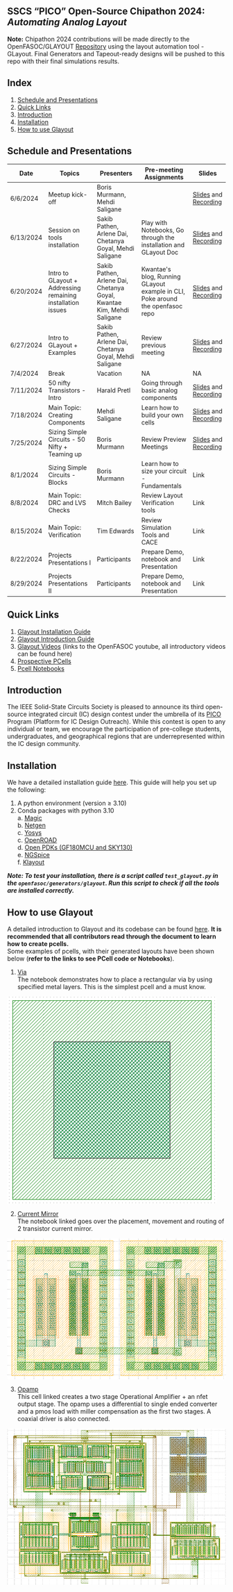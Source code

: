 ## SSCS “PICO” Open-Source Chipathon 2024: *Automating Analog Layout*

**Note:** Chipathon 2024 contributions will be made directly to the OpenFASOC/GLAYOUT [Repository](https://github.com/idea-fasoc/OpenFASOC) using the layout automation tool - GLayout. Final Generators and Tapeout-ready designs will be pushed to this repo with their final simulations results.

## Index 
1. [Schedule and Presentations](#schedule-and-presentations) 
2. [Quick Links](#quick-links)
3. [Introduction](#introduction)
4. [Installation](#installation)
5. [How to use Glayout](#how-to-use-glayout)

## Schedule and Presentations
| Date        | Topics | Presenters | Pre-meeting Assignments | Slides |  
| ----------- | ------ | ---------- | ----------------------- | ------ |
| 6/6/2024 | Meetup kick-off | Boris Murmann, Mehdi Saligane |	| [Slides](https://docs.google.com/presentation/d/e/2PACX-1vTmG5pvXelYR_iVBmbSIYTpEdyP-IAx9KJa-j2uPTUWAdvT-BvkUlgNXKGJ_8Gmdw/pub?start=false&loop=false&delayms=3000) and [Recording](https://ieee.webex.com/ieee/ldr.php?RCID=d9d43662d5be9d63f7a128ad2a317a2e) | 
| 6/13/2024 |	Session on tools installation |	Sakib Pathen, Arlene Dai, Chetanya Goyal, Mehdi Saligane |	Play with Notebooks, Go through the installation and GLayout Doc | [Slides](https://docs.google.com/presentation/d/e/2PACX-1vQBTmXIEmeb9jw-czwUoCni3RChDak-BHy1vTbSrZu50NM4e_f0DllS7znHwj3eHQ/pub?start=false&loop=false&delayms=3000) and [Recording](https://ieee.webex.com/recordingservice/sites/ieee/recording/83f3f46a71124480b6e800487b1a7893/playback) |
| 6/20/2024 | Intro to GLayout + Addressing remaining installation issues |	Sakib Pathen, Arlene Dai, Chetanya Goyal, Kwantae Kim, Mehdi Saligane |	Kwantae's blog, Running GLayout example in CLI, Poke around the openfasoc repo | [Slides](https://docs.google.com/presentation/d/e/2PACX-1vTk7bVKei6T-s2QTc1YKjJITN88SnlizilX3w7ku_OZQMn1Mu00oJd25nxcwHBJ-A/pub?start=false&loop=false&delayms=3000) and [Recording](https://ieee.webex.com/recordingservice/sites/ieee/recording/04a7f21020554339b80122c311d2e05d/playback) |
| 6/27/2024 | Intro to GLayout + Examples |	Sakib Pathen, Arlene Dai, Chetanya Goyal, Mehdi Saligane | Review previous meeting | [Slides](https://docs.google.com/presentation/d/e/2PACX-1vSlwsCp-xx3zRnIhdDArFHgPNbfmaF0_9nMfqEci_Of6uFs5hl8H4HlaMETvBzPHA/pub?start=false&loop=false&delayms=3000) and [Recording](https://ieee.webex.com/recordingservice/sites/ieee/recording/97aececdd94141229a30335f69219802/playback) |	 
| 7/4/2024 | Break |		Vacation | NA | NA |
| 7/11/2024 | 50 nifty Transistors - Intro | Harald Pretl |	Going through basic analog components | [Slides](https://docs.google.com/presentation/d/e/2PACX-1vQcfYPRyPutUAkzxptNnj98OXKUh6RdxXgVyI3eNSk2mPVvkh6Ba9LUQRzOPLPiKw/pub?start=false&loop=false&delayms=3000) and [Recording](https://umich.zoom.us/rec/play/H__tYlRzSPR3gX0Z1Xb11L6JJ3XUWMluDXUrFHIp8CZ2zLPxVDcgz4sAdhUd6fX1x6ix3PYlPDpZIuRI.Ixqch-Ue4Ncu-XOj) |
| 7/18/2024 | Main Topic: Creating Components |	Mehdi Saligane | Learn how to build your own cells | [Slides](https://docs.google.com/presentation/d/e/2PACX-1vQGClNcBwcjwZztb1dwbRx3SuAuOCqvbG0OdvXTo9HZRgNOwTrOOVAl2abp8Ufq5w/pub?start=false&loop=false&delayms=3000) and [Recording](https://us06web.zoom.us/rec/play/tnVSkrCjjau1tICGQ9ue3TiSiL8-gw2HMrSBnzFy7t1ZESZJ4A2rVJjrcCniaJ8Jq1TrK6noR4JEM4am.JnWQGDW6x-5wrtu7) |
| 7/25/2024 | Sizing Simple Circuits - 50 Nifty + Teaming up | Boris Murmann | Review Preview Meetings | [Slides](https://docs.google.com/presentation/d/e/2PACX-1vSLguBdByfrYl4dXrtKhNEulK_ybnILiF-jkwRwuG9YQStD4rTFOme-KROtFEr1gg/pub?start=false&loop=false&delayms=3000) and [Recording](https://us06web.zoom.us/rec/play/goqhuJFpyjlXBr7HatoYrujpmpGkudAgyWSIf4yGWDw-ZPNRjIvhiGPoD417iucc2D--7klMO7A9O0A.rirsDCoaNMN7-l2q) |
| 8/1/2024 | Sizing Simple Circuits - Blocks | Boris Murmann |	Learn how to size your circuit - Fundamentals | Link |
| 8/8/2024 | Main Topic: DRC and LVS Checks | Mitch Bailey | Review Layout Verification tools | Link |
| 8/15/2024 | Main Topic: Verification |	Tim Edwards | Review Simulation Tools and CACE | Link |
| 8/22/2024 |	Projects Presentations I | Participants | Prepare Demo, notebook and Presentation | Link |		
| 8/29/2024 |	Projects Presentations II |	Participants | Prepare Demo, notebook and Presentation | Link |

## Quick Links 
1. [Glayout Installation Guide](https://docs.google.com/document/d/161Pstk6R0ECvJJNA-SJqtLt_VpfH_s84sYTyvpQQbl8/edit?usp=sharing)
2. [Glayout Introduction Guide](https://docs.google.com/document/d/1vdw3_tFQGgvZGH7e2K7p9UVJA92clISRoUobgk_HHyo/edit?usp=sharing)
3. [Glayout Videos](https://www.youtube.com/@OpenFASOC) (links to the OpenFASOC youtube, all introductory videos can be found here)
4. [Prospective PCells](https://docs.google.com/spreadsheets/d/12O-WoqSlHhPshN3-2ph_LZLXPteRHmBOlMnybfmNyzg/edit?usp=sharing)
5. [Pcell Notebooks](https://github.com/idea-fasoc/OpenFASOC/tree/7dc5eb42cec94c02b74e72483df6fdc2b2603fb9/docs/source/notebooks/glayout)

## Introduction 
The IEEE Solid-State Circuits Society is pleased to announce its third open-source integrated circuit (IC) design contest under the umbrella of its [PICO](https://sscs.ieee.org/about/solid-state-circuits-directions/sscs-pico-program) Program (Platform for IC Design Outreach). While this contest is open to any individual or team, we encourage the participation of pre-college students, undergraduates, and geographical regions that are underrepresented within the IC design community.

## Installation 
We have a detailed installation guide [here](https://docs.google.com/document/d/1vdw3_tFQGgvZGH7e2K7p9UVJA92clISRoUobgk_HHyo/edit#heading=h.7qf3y8j2h17c). This guide will help you set up the following: 
1. A python environment (version $\ge$ 3.10)
2. Conda packages with python 3.10  
a. [Magic](http://opencircuitdesign.com/magic/)  
b. [Netgen](http://opencircuitdesign.com/netgen/)  
c. [Yosys](https://yosyshq.net/yosys/)  
c. [OpenROAD](https://theopenroadproject.org/)  
d. [Open PDKs (GF180MCU and SKY130)](https://github.com/RTimothyEdwards/open_pdks)  
e. [NGSpice](http://ngspice.sourceforge.net/)  
f. [Klayout](https://www.klayout.de/)  
  
***Note: To test your installation, there is a script called `test_glayout.py` in the `openfasoc/generators/glayout`. Run this script to check if all the tools are installed correctly.***  

## How to use Glayout
A detailed introduction to Glayout and its codebase can be found [here](https://docs.google.com/document/d/161Pstk6R0ECvJJNA-SJqtLt_VpfH_s84sYTyvpQQbl8/edit#heading=h.qs32jgwr6ax). **It is recommended that all contributors read through the document to learn how to create pcells.**   
Some examples of pcells, with their generated layouts have been shown below (**refer to the links to see PCell code or Notebooks**).  

1. [Via](https://github.com/idea-fasoc/OpenFASOC/blob/7dc5eb42cec94c02b74e72483df6fdc2b2603fb9/docs/source/notebooks/glayout/GLayout_Via.ipynb)  
The notebook demonstrates how to place a rectangular via by using specified metal layers. This is the simplest pcell and a must know.  

<img align="center" src="figures/via.png">  


2. [Current Mirror](https://github.com/idea-fasoc/OpenFASOC/blob/7dc5eb42cec94c02b74e72483df6fdc2b2603fb9/docs/source/notebooks/glayout/GLayout_Cmirror.ipynb)  
The notebook linked goes over the placement, movement and routing of 2 transistor current mirror. 

<img align="center" src="figures/current_mirror_2t.png"/>



3. [Opamp](https://github.com/idea-fasoc/OpenFASOC/tree/7dc5eb42cec94c02b74e72483df6fdc2b2603fb9/openfasoc/generators/glayout/glayout/flow/blocks/opamp)  
This cell linked creates a two stage Operational Amplifier + an nfet output stage. The opamp uses a differential to single ended converter and a pmos load with miller compensation as the first two stages. A coaxial driver is also connected.  

<img align="center" src="figures/opamp.png"/>
